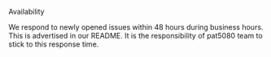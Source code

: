 Availability

We respond to newly opened issues within 48 hours during business hours. This is advertised in our README.
It is the responsibility of pat5080 team to stick to this response time.
